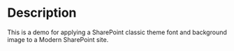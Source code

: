 # Description

This is a demo for applying a SharePoint classic theme font and background image to a Modern SharePoint site.